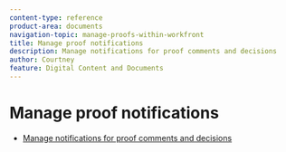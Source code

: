 ```yaml
---
content-type: reference
product-area: documents
navigation-topic: manage-proofs-within-workfront
title: Manage proof notifications
description: Manage notifications for proof comments and decisions
author: Courtney
feature: Digital Content and Documents
---
```


# Manage proof notifications

* [Manage notifications for proof comments and decisions](../../../../review-and-approve-work/proofing/reviewing-proofs-within-workfront/manage-notifications-for-proof-comments.md)

